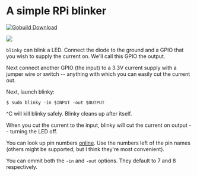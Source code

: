 # A simple RPi blinker

[![Gobuild Download](http://gobuild.io/badge/github.com/szabba/blinky/downloads.svg)](http://gobuild.io/github.com/szabba/blinky)

![](blink.gif)

`blinky` can blink a LED. Connect the diode to the ground and a GPIO that you
wish to supply the current on. We'll call this GPIO the output.

Next connect another GPIO (the input) to a 3.3V current supply with a jumper
wire or switch -- anything with which you can easily cut the current out.

Next, launch blinky:

```
$ sudo blinky -in $INPUT -out $OUTPUT
```

^C will kill blinky safely. Blinky cleans up after itself.

When you cut the current to the input, blinky will cut the current on output --
turning the LED off.

You can look up pin numbers
[online](http://pi.gadgetoid.com/pinout/pin2_5v_power). Use the numbers left of
the pin names (others might be supported, but I think they're most convenient).

You can ommit both the `-in` and `-out` options. They default to 7 and 8
respectively.
